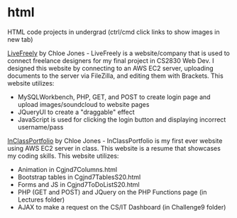 # html
HTML code projects in undergrad (ctrl/cmd click links to show images in new tab)

<a href="https:&#x2F;&#x2F;www.canva.com&#x2F;design&#x2F;DAEAy_sn0rU&#x2F;view?utm_content=DAEAy_sn0rU&amp;utm_campaign=designshare&amp;utm_medium=embeds&amp;utm_source=link" target="_blank">LiveFreely</a> by Chloe Jones - LiveFreely is a website/company that is used to connect freelance designers for my final project in CS2830 Web Dev. I designed this website by connecting to an AWS EC2 server, uploading documents to the server via FileZilla, and editing them with Brackets. 
This website utilizes:
<ul>
  <li>MySQLWorkbench, PHP, GET, and POST to create login page and upload images/soundcloud to website pages</li>
  <li>JQueryUI to create a "draggable" effect</li>
  <li>JavaScript is used for clicking the login button and displaying incorrect username/pass</li>
</ul>

<a href="https:&#x2F;&#x2F;www.canva.com&#x2F;design&#x2F;DAEAypUeUUI&#x2F;view?utm_content=DAEAypUeUUI&amp;utm_campaign=designshare&amp;utm_medium=embeds&amp;utm_source=link" target="_blank">InClassPortfolio</a> by Chloe Jones - InClassPortfolio is my first ever website using AWS EC2 server in class. This website is a resume that showcases my coding skills.
This website utilizes:
<ul>
  <li>Animation in Cgjnd7Columns.html</li>
  <li>Bootstrap tables in Cgjnd7TablesS20.html</li>
  <li>Forms and JS in Cgjnd7ToDoListS20.html</li>
  <li>PHP (GET and POST) and JQuery on the PHP Functions page (in Lectures folder)</li>
  <li>AJAX to make a request on the CS/IT Dashboard (in Challenge9 folder)</li>
</ul>
  
